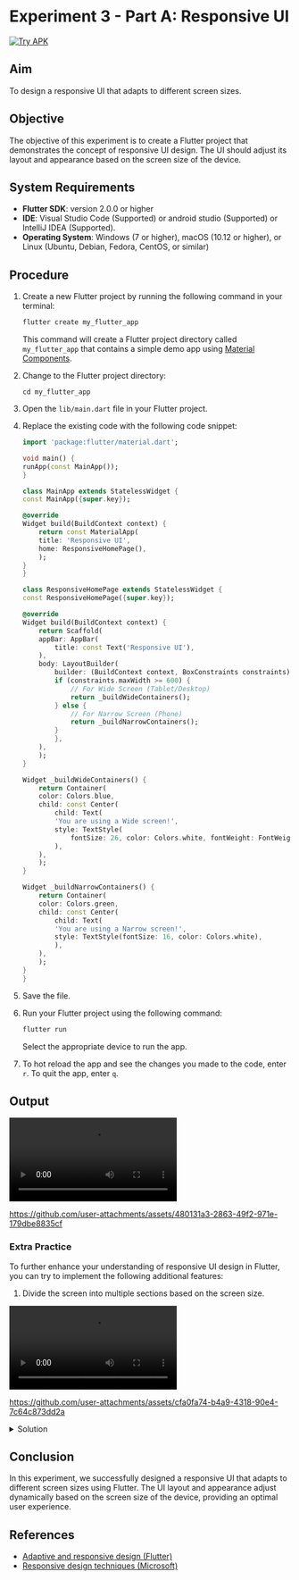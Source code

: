 # Experiment 3 - Part A:  **Responsive UI**
[![Try APK](https://img.shields.io/badge/Try%20APK-Download-blue)](#file:exp_3_a.apk)

## Aim

To design a responsive UI that adapts to different screen sizes.

## Objective

The objective of this experiment is to create a Flutter project that demonstrates the concept of responsive UI design. The UI should adjust its layout and appearance based on the screen size of the device.

## System Requirements
- **Flutter SDK**: version 2.0.0 or higher
- **IDE**: Visual Studio Code (Supported) or android studio (Supported) or IntelliJ IDEA (Supported).
- **Operating System**: Windows (7 or higher), macOS (10.12 or higher), or Linux (Ubuntu, Debian, Fedora, CentOS, or similar)

## Procedure

1. Create a new Flutter project by running the following command in your terminal:
    ```cmd
    flutter create my_flutter_app
    ```
    This command will create a Flutter project directory called `my_flutter_app` that contains a simple demo app using [Material Components](https://m3.material.io/components).

2. Change to the Flutter project directory:
    ```cdm
    cd my_flutter_app
    ```

3. Open the `lib/main.dart` file in your Flutter project.

4. Replace the existing code with the following code snippet:

    ```dart
    import 'package:flutter/material.dart';

    void main() {
    runApp(const MainApp());
    }

    class MainApp extends StatelessWidget {
    const MainApp({super.key});

    @override
    Widget build(BuildContext context) {
        return const MaterialApp(
        title: 'Responsive UI',
        home: ResponsiveHomePage(),
        );
    }
    }

    class ResponsiveHomePage extends StatelessWidget {
    const ResponsiveHomePage({super.key});

    @override
    Widget build(BuildContext context) {
        return Scaffold(
        appBar: AppBar(
            title: const Text('Responsive UI'),
        ),
        body: LayoutBuilder(
            builder: (BuildContext context, BoxConstraints constraints) {
            if (constraints.maxWidth >= 600) {
                // For Wide Screen (Tablet/Desktop)
                return _buildWideContainers();
            } else {
                // For Narrow Screen (Phone)
                return _buildNarrowContainers();
            }
            },
        ),
        );
    }

    Widget _buildWideContainers() {
        return Container(
        color: Colors.blue,
        child: const Center(
            child: Text(
            'You are using a Wide screen!',
            style: TextStyle(
                fontSize: 26, color: Colors.white, fontWeight: FontWeight.bold),
            ),
        ),
        );
    }

    Widget _buildNarrowContainers() {
        return Container(
        color: Colors.green,
        child: const Center(
            child: Text(
            'You are using a Narrow screen!',
            style: TextStyle(fontSize: 16, color: Colors.white),
            ),
        ),
        );
    }
    }
    ```

5. Save the file.

6. Run your Flutter project using the following command:
    ```cmd
    flutter run
    ```
    Select the appropriate device to run the app.

7. To hot reload the app and see the changes you made to the code, enter `r`. To quit the app, enter `q`.

## Output
<video controls src="exp_3_a_output.mp4" title="exp_3_a_output"></video>

https://github.com/user-attachments/assets/480131a3-2863-49f2-971e-179dbe8835cf


### Extra Practice

To further enhance your understanding of responsive UI design in Flutter, you can try to implement the following additional features:

1. Divide the screen into multiple sections based on the screen size.

<video controls src="Recording 2024-07-13 203728.mp4" title="exp_3_a_practice"></video>


https://github.com/user-attachments/assets/cfa0fa74-b4a9-4318-90e4-7c64c873dd2a


<details>
  <summary>Solution</summary>

```dart
import 'package:flutter/material.dart';

void main() {
  runApp(const MainApp());
}

class MainApp extends StatelessWidget {
  const MainApp({super.key});

  @override
  Widget build(BuildContext context) {
    return const MaterialApp(
      title: 'Responsive UI',
      home: ResponsiveHomePage(),
    );
  }
}

class ResponsiveHomePage extends StatelessWidget {
  const ResponsiveHomePage({super.key});

  @override
  Widget build(BuildContext context) {
    return Scaffold(
      appBar: AppBar(
        title: const Text('Responsive UI'),
      ),
      body: LayoutBuilder(
        builder: (BuildContext context, BoxConstraints constraints) {
          if (constraints.maxWidth >= 600) {
            // For Wide Screen (Tablet/Desktop)
            return _buildLargeScreenLayout();
          } else {
            // For Narrow Screen (Phone)
            return _buildSmallScreenLayout();
          }
        },
      ),
    );
  }

  Widget _buildLargeScreenLayout() {
    return Row(
      children: <Widget>[
        Expanded(
          child: Container(
            color: Colors.blue,
            child: const Center(
              child: Text(
                'Left Container\n(Wide Screen)',
                style: TextStyle(color: Colors.white, fontSize: 24),
              ),
            ),
          ),
        ),
        Expanded(
          child: Container(
            color: Colors.green,
            child: const Center(
              child: Text(
                'Right Container\n(Wide Screen)',
                style: TextStyle(color: Colors.white, fontSize: 24),
              ),
            ),
          ),
        ),
      ],
    );
  }

  Widget _buildSmallScreenLayout() {
    return Column(
      children: <Widget>[
        Expanded(
          child: Container(
            color: Colors.blue,
            child: const Center(
              child: Text(
                'Top Container\n(Narrow Screen)',
                style: TextStyle(color: Colors.white, fontSize: 24),
              ),
            ),
          ),
        ),
        Expanded(
          child: Container(
            color: Colors.green,
            child: const Center(
              child: Text(
                'Bottom Container\n(Narrow Screen)',
                style: TextStyle(color: Colors.white, fontSize: 24),
              ),
            ),
          ),
        ),
      ],
    );
  }
}
```
</details>

## Conclusion

In this experiment, we successfully designed a responsive UI that adapts to different screen sizes using Flutter. The UI layout and appearance adjust dynamically based on the screen size of the device, providing an optimal user experience.

## References

- [Adaptive and responsive design (Flutter)](https://docs.flutter.dev/ui/adaptive-responsive)
- [Responsive design techniques (Microsoft)](https://learn.microsoft.com/en-us/windows/apps/design/layout/responsive-design)
